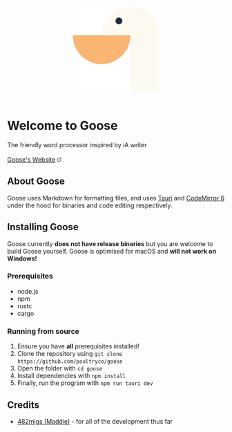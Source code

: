 <div align="center">
    <img src="assets/app-icon.png" width="200px"><br>
</div>
<br/>

# Welcome to Goose
The friendly word processor inspired by iA writer<br/><br/>
[Goose's Website](https://poultryco.github.io.goose) <svg xmlns="http://www.w3.org/2000/svg" width="11" height="11" viewBox="0 0 24 24" fill="none" stroke="currentColor" stroke-width="2" stroke-linecap="round" stroke-linejoin="round" class="sc-eACynP blHfte"><path d="M18 13v6a2 2 0 0 1-2 2H5a2 2 0 0 1-2-2V8a2 2 0 0 1 2-2h6"></path><polyline points="15 3 21 3 21 9"></polyline><line x1="10" y1="14" x2="21" y2="3"></line></svg>

## About Goose
Goose uses Markdown for formatting files, and uses [Tauri](https://tauri.dev) and [CodeMirror 6](https://codemirror.net) under the hood for binaries and code editing respectively.

## Installing Goose
Goose currently **does not have release binaries** but you are welcome to build Goose yourself. Goose is optimised for macOS and **will not work on Windows!**

### Prerequisites
* node.js
* npm
* rustc
* cargo

### Running from source
1. Ensure you have **all** prerequisites installed!
2. Clone the repository using `git clone https://github.com/poultryco/goose`
3. Open the folder with `cd goose`
4. Install dependencies with `npm install`
5. Finally, run the program with `npm run tauri dev`

## Credits
* [482migs (Maddie)](https://github.com/482migs) - for all of the development thus far
